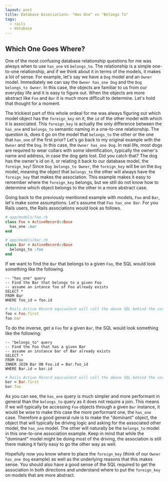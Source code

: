 ```yaml
---
layout: post
title: Database Associations- "Has One" vs "Belongs To"
tags:
  - rails
  - database
---
```


## Which One Goes Where?

One of the most confusing database relationship questions for me was always when to use `has_one` vs `belongs_to`. The relationship is a simple one-to-one relationship, and if we think about it in terms of the models, it makes a lot of sense. For example, let's say we have a `Dog` model and an `Owner` model. Immediately we can say the `Owner has_one Dog` and the `Dog belongs_to Owner`. In this case, the objects are familiar to us from our everyday life and it is easy to figure out. When the objects are more abstract like `Foo` and `Bar` it is much more difficult to determine. Let's hold that thought for a moment.

The trickiest part of this whole ordeal for me was always figuring out which model object has the `foreign_key` on it, the `id` of the other model with which it is associated. This `foreign_key` is actually the only difference between the `has_one` and `belongs_to` semantic naming in a one-to-one relationship. The question is, does it go on the model that `belongs_to` the other or the one that `has_one` of the first prior? Let's go back to my original example with the `Owner` and the `Dog`. In this case, the `Owner has_one Dog`. In real life, most dogs are required to wear collars with some identification, typically the owner's name and address, in case the dog gets lost. Did you catch that? The dog has the owner's id on it, or relating it back to our database model, the `foreign_key`! Since `Dog belongs_to Owner`, the `foreign_key` will be on the `Dog` model, meaning the object that `belongs_to` the other will always have the `foreign_key` that makes the association. This example makes it easy to remember where the `foreign_key` belongs, but we still do not know how to determine which object belongs to the other in a more abstract case.

Going back to the previously mentioned example with models, `Foo` and `Bar`, let's make some assumptions. Let's assume that `Foo has_one Bar`. For you Rails users, the Rails associations would look as follows.

```ruby
# app/models/foo.rb
class Foo < ActiveRecord::Base
  has_one :bar
end

# app/models/bar.rb
class Bar < ActiveRecord::Base
  belongs_to :foo
end
```

If we want to find the `Bar` that belongs to a given `Foo`, the SQL would look something like the following.

```mysql
-- "has_one" query
-- Find the Bar that belongs to a given Foo
-- assume an intance foo of Foo already exists
SELECT *
FROM Bar
WHERE foo_id = foo.id
```

```ruby
# Rails Active Record equivalent will call the above SQL behind the scenes
foo = Foo.first
foo.bar
```

To do the inverse, get a `Foo` for a given `Bar`, the SQL would look something like the following:
```mysql
-- "belongs_to" query
-- Find the Foo that has a given Bar
-- assume an instance bar of Bar already exists
SELECT *
FROM Foo
INNER JOIN Bar ON Foo.id = Bar.foo_id
WHERE Bar.id = bar.id
```

```ruby
# Rails Active Record equivalent will call the above SQL behind the scenes
bar = Bar.first
bar.foo
```

As you can see, the `has_one` query is much simpler and more performant in general than the `belongs_to` query as it does not require a join. This means if we will typically be accessing `Foo` objects through a given `Bar` instance, it would be wise to make this case the more performant one,  the `has_one` case. Therefore a good general rule is to make the "dominant" object, the object that will typically be driving logic and asking for the associated other model, the `has_one` model. The other will naturally be the `belongs_to` model in this one-to-one association example. Keep in mind that while the "dominant" model might be doing most of the driving, the association is still there making it fairly easy to go the other way as well.

Hopefully now you know where to place the `foreign_key` (think of our `Owner has_one Dog` example) as well as the underlying reasons that this makes sense. You should also have a good sense of the SQL required to get the association in both directions and understand where to put the `foreign_key` on models that are more abstract.
